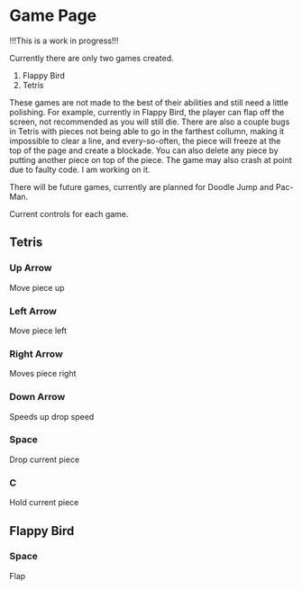 # Game Page
!!!This is a work in progress!!!

Currently there are only two games created.
1. Flappy Bird
2. Tetris

These games are not made to the best of their abilities and still need a little polishing.
For example, currently in Flappy Bird, the player can flap off the screen, not recommended as you will still die.
There are also a couple bugs in Tetris with pieces not being able to go in the farthest collumn, making it impossible to clear a line,
and every-so-often, the piece will freeze at the top of the page and create a blockade. You can also delete any piece by putting another
piece on top of the piece. The game may also crash at point due to faulty code. I am working on it.

There will be future games, currently are planned for Doodle Jump and Pac-Man.

Current controls for each game.

## Tetris
### Up Arrow
Move piece up

### Left Arrow
Move piece left

### Right Arrow
Moves piece right

### Down Arrow
Speeds up drop speed

### Space
Drop current piece

### C
Hold current piece

## Flappy Bird
### Space
Flap
